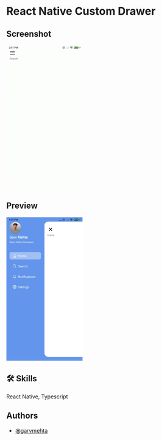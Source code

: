 
# React Native Custom Drawer





## Screenshot

<img src="./screenshots/demo.gif" style="width: 200px;" />
                                                                                                               
## Preview

<img src="./screenshots/preview.jpg" style="width: 200px;" />





## 🛠 Skills
React Native, Typescript 


## Authors

- [@garvmehta](https://www.github.com/garvmehta)

